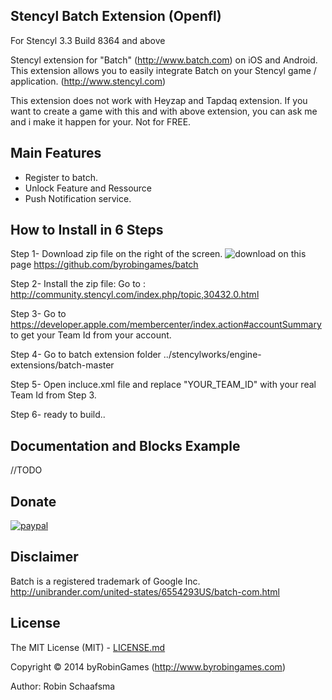 ## Stencyl Batch Extension (Openfl)

For Stencyl 3.3 Build 8364 and above

Stencyl extension for "Batch" (http://www.batch.com) on iOS and Android. This extension allows you to easily integrate Batch on your Stencyl game / application. (http://www.stencyl.com)

This extension does not work with Heyzap and Tapdaq extension.
If you want to create a game with this and with above extension, you can ask me and i make it happen for your. Not for FREE.

## Main Features

  * Register to batch.
  * Unlock Feature and Ressource
  * Push Notification service.


## How to Install in 6 Steps

Step 1- Download zip file on the right of the screen. ![download](http://www.byrobingames.com/stencyl/heyzap/download.png) on this page  https://github.com/byrobingames/batch<br />

Step 2- Install the zip file: Go to : http://community.stencyl.com/index.php/topic,30432.0.html

Step 3- Go to https://developer.apple.com/membercenter/index.action#accountSummary to get your Team Id from your account. 

Step 4- Go to batch extension folder ../stencylworks/engine-extensions/batch-master

Step 5- Open incluce.xml file and replace "YOUR_TEAM_ID" with your real Team Id from Step 3.

Step 6- ready to build..

## Documentation and Blocks Example

//TODO

## Donate

[![paypal](https://www.paypalobjects.com/en_US/i/btn/btn_donateCC_LG.gif)](https://www.paypal.com/cgi-bin/webscr?cmd=_s-xclick&hosted_button_id=HKLGFCAGKBMFL)<br />

## Disclaimer

Batch is a registered trademark of Google Inc. http://unibrander.com/united-states/6554293US/batch-com.html

## License

The MIT License (MIT) - [LICENSE.md](LICENSE.md)

Copyright © 2014 byRobinGames (http://www.byrobingames.com)

Author: Robin Schaafsma
